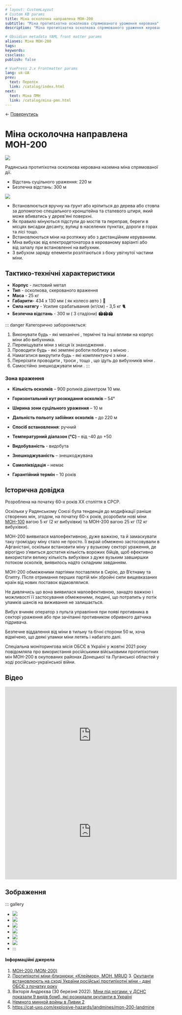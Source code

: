 ```yaml
---
# layout: CustomLayout
# Custom KB params
title: Міна осколочна направлена МОН-200
subtitle: "Міна протипіхотна осколкова спрямованого ураження керована"
description: "Міна протипіхотна осколкова спрямованого ураження керована. Призначена для ураження людини, у тому числі у вантажному та легковому транспорті."

# Obsidian metadata YAML front matter params
aliases: Міна МОН-200
tags:
keywords:
cssclass:
publish: false

# VuePress 2.x Frontmatter params
lang: uk-UA
prev:
  text: Перелік
  link: /catalog/index.html
next:
  text: Міна ПМН
  link: /catalog/mina-pmn.html
---
```


← [Повернутись](./index.md)

# Міна осколочна направлена МОН-200

![](./assets/mon-200.png)

Радянська протипіхотна осколкова керована наземна міна спрямованої дії.

- Відстань суцільного ураження: 220 м
- Безпечна відстань: 300 м

![](./assets/distance-200.svg)

- Встановлюється вручну на ґрунт або кріпиться до дерева або стовпа за допомогою спеціального кронштейна та сталевого штиря, який може вбиватись у дерев'яні поверхні.
- Як правило мінуються підступи до мостів та переправ, береги в місцях висадки десанту, вулиці в населених пунктах, дороги в горах та лісі тощо.
- Встановлюються мiни на розтяжку або з дистанційним керуванням.
- Міна вибухає від електродетонатора в керованому варіанті або від запалу при встановленні на вибухник.
- З вибухом заряду елементи розлітаються з боку увігнутої частини міни.

## Тактико-технічні характеристики

- **Корпус** - листовий метал
- **Тип** - осколкова, скерованого враження
- **Маса** - 25 кг
- **Габарити**- 434 х 130 мм ( як колесо авто ) 🛞
- **Сила натягу** - Усилие срабатывания (кг/см) - 3,5 кг 🐈
- **Безпечна відстань** - 300 м ( 3 стадіони) 🏟🏟🏟

::: danger Категорично забороняється:

1. Виконувати будь - які механічні , термічні та інші впливи на корпус міни або вибухника.
2. Переміщувати міни з місця їх знаходження .
3. Проводити будь - які земляні роботи поблизу з міною .
4. Намагатися викрутити будь - які комплектуючі з міни .
5. Перерізати проводити , троси , тощо , що ідуть до вибухників міни .
6. Самостійно знешкоджувати міни .
   :::

### Зона враження

- **Кількість осколків** – 900 роликів діаметром 10 мм.
- **Горизонтальний кут розкидання осколків** – 54°
- **Ширина зони суцільного ураження** – 10 м
- **Дальність польоту забійних осколків** – до 220 м

- **Спосіб встановлення**: ручний
- **Температурний діапазон (°C)** – від -40 до +50
- **Видобуваність** - видобута
- **Знешкоджуваність** – знешкоджувана
- **Самоліквідація** – немає
- **Гарантійний термін** – 10 років

## Історична довідка

Розроблена на початку 60-х років XX століття в СРСР.

Оскільки у Радянському Союзі була тенденція до модифікації раніше створених мін, згодом, на початку 60-х років, розробили нові міни [МОН-100](./mina-mon-100.md) вагою 5 кг (2 кг вибухівки) та МОН-200 вагою 25 кг (12 кг вибухівки).

МОН-200 виявилася малоефективною, дуже важкою, та й замаскувати таку громіздку міну стало не просто. Її вкрай обмежено застосовували в Афганістані, оскільки встановити міну у вузькому секторі ураження, де вірогідно з’явиться достатня кількість ворожих бійців, щоб ефективно використати велику кількість вибухівки з дуже вузьким завширшки потоком осколків, виявилось надто складним завданням.

МОН-200 обмеженими партіями поставляли в Сирію, до В’єтнаму та Єгипту. Після отримання перших партій мін збройні сили вищевказаних країн від нових поставок відмовлялися.

Не дивлячись що вона виявилася малоефективною, занадто важкою і можливості її застосування обмеженими, людині, що потрапить у потік уламків шансів на виживання не залишається.

Вибух вчиняє оператор з пульта управління при появі противника в секторі ураження або при зачіпанні противником обривного датчика підривача.

Безпечне віддалення від міни в тильну та бічні сторони 50 м, хоча відмічено, що деякі уламки міни летять і набагато далі.

Спеціальна моніторингова місія ОБСЄ в Україні у жовтні 2021 року повідомляла про використання російськими військовими протипіхотних мін МОН-200 в окупованих районах Донецької та Луганської областей у ході російсько-української війни.

## Відео

<iframe width="560" height="315" src="https://www.youtube.com/embed/dzQ0y4WoJFw" title="YouTube video player" frameborder="0" allow="accelerometer; autoplay; clipboard-write; encrypted-media; gyroscope; picture-in-picture" allowfullscreen></iframe>

<iframe src="https://www.facebook.com/plugins/video.php?height=314&href=https%3A%2F%2Fwww.facebook.com%2Ffenixinsight%2Fvideos%2F806901903049073%2F&show_text=false&width=560&t=0" width="560" height="314" style="border:none;overflow:hidden" scrolling="no" frameborder="0" allowfullscreen="true" allow="autoplay; clipboard-write; encrypted-media; picture-in-picture; web-share" allowFullScreen="true"></iframe>

## Зображення

::: gallery

- ![](./assets/mon-200.png)
- ![](./assets/mon-200_1.png)
- ![](./assets/mon-200_2.png)
- ![](./assets/mon-100-200.png)
- ![](./assets/mon-200_3.png)
- ![](./assets/mon-100-200_2.png)
- :::

#### Інформаційні джерела

1. [МОН-200 (MON-200)](https://uk.wikipedia.org/wiki/%D0%9C%D0%9E%D0%9D-200)
2. [Протипіхотні міни-близнюки: «Клеймор», МОН, MRUD](https://armyinform.com.ua/2021/04/05/protypihotni-miny-blyznyuky-klejmor-mon-mrud/)
   3. [Окупанти встановлюють на сході України російські протипіхотні міни - дані ОБСЄ з початку року](https://web.archive.org/web/20220402114906/https://www.ukrinform.ua/rubric-ato/3340269-okupanti-vstanovluut-na-shodi-ukraini-rosijski-protipihotni-mini-dani-obse-z-pocatku-roku.html)
3. Вікторія Андрєєва (30 березня 2022). [Міни під ногами: у ДСНС показали 9 видів бомб, які розкидали окупанти в Україні](https://web.archive.org/web/20220401053520/https://life.pravda.com.ua/society/2022/03/30/248039/)
4. [Немного минной войны в Ливии 2](https://ivagkin.livejournal.com/188663.html)
5. https://cat-uxo.com/explosive-hazards/landmines/mon-200-landmine
